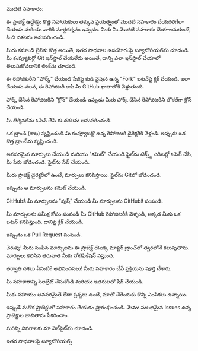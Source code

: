 మొదటి సహకారం:

ఈ ప్రాజెక్ట్ ఉద్దేశ్యం కొత్త సహాయకులు తక్కువ ప్రయత్నంతో మొదటి సహకారం చేయగలిగేలా చేయడం మరియు వారికి మార్గదర్శనం ఇవ్వడం.
మీరు మీ మొదటి సహకారం చేయాలనుకుంటే, కింది దశలను అనుసరించండి.

మీరు కమాండ్ లైన్‌కు కొత్త అయితే, ఇతర సాధనాల ఉపయోగంపై ట్యూటోరియల్‌ను చూడండి.
మీ కంప్యూటర్లో Git ఇన్‌స్టాల్ చేయలేదు అయితే, దాన్ని ఎలా ఇన్‌స్టాల్ చేయాలో తెలుసుకోవడానికి లింక్‌ను చూడండి.

ఈ రెపోజిటరీని "ఫోర్క్" చేయండి
పేజీపై కుడి వైపున ఉన్న "Fork" బటన్‌పై క్లిక్ చేయండి. ఇలా చేయడం వలన, ఈ రెపోజిటరీ కాపీ మీ GitHub ఖాతాలోకి వెళ్లుతుంది.

ఫోర్క్ చేసిన రెపోజిటరీని "క్లోన్" చేయండి
ఇప్పుడు మీరు ఫోర్క్ చేసిన రెపోజిటరీని లోకల్‌గా క్లోన్ చేయండి.

మీ టెర్మినల్‌ను ఓపెన్ చేసి ఈ దశలను అనుసరించండి.

ఒక బ్రాంచ్ (శాఖ) సృష్టించండి
మీ కంప్యూటర్లో ఉన్న రెపోజిటరీ డైరెక్టరీకి వెళ్లండి. ఇప్పుడు ఒక కొత్త బ్రాంచ్‌ను సృష్టించండి.

అవసరమైన మార్పులు చేయండి మరియు "కమిట్" చేయండి
ఫైల్‌ను టెక్స్ట్ ఎడిటర్లో ఓపెన్ చేసి, మీ పేరు జోడించండి. ఫైల్‌ను సేవ్ చేయండి.

మీరు ప్రాజెక్ట్ డైరెక్టరీలో ఉంటే, మార్పులు కనిపిస్తాయి. ఫైల్‌ను Gitలో జోడించండి.

ఇప్పుడు ఆ మార్పులను కమిట్ చేయండి.

GitHubకి మీ మార్పులను "పుష్" చేయండి
మీ మార్పులను GitHubకి పంపండి.

మీ మార్పులను సమీక్ష కోసం పంపండి
మీ GitHub రెపోజిటరీకి వెళ్ళండి, అక్కడ మీకు ఒక బటన్ కనిపిస్తుంది. దానిపై క్లిక్ చేయండి.

ఇప్పుడు ఒక Pull Request పంపండి.

చెరువు! మీరు పంపిన మార్పులను ఈ ప్రాజెక్ట్‌ యొక్క మాస్టర్ బ్రాంచ్‌లో త్వరలోనే కలుపుతాను. మార్పులు కలిసిన తరువాత మీకు నోటిఫికేషన్ వస్తుంది.

తర్వాతి దశలు ఏమిటి?
అభినందనలు! మీరు సహకారం చేసే ప్రక్రియను పూర్తి చేశారు.

మీ సహకారాన్ని సెలబ్రేట్ చేసుకోండి మరియు ఇతరులతో షేర్ చేయండి.

మీకు సహాయం అవసరమైతే లేదా ప్రశ్నలు ఉంటే, మాతో చేరేందుకు కొన్ని ఎంపికలు ఉన్నాయి.

ఇప్పుడే మరొక ప్రాజెక్టులో సహకారం చేయడం ప్రారంభించండి. మేము సులభమైన Issues ఉన్న ప్రాజెక్టుల జాబితాను సేకరించాం.

మరిన్ని వివరాలకు మా వెబ్‌సైట్‌ను చూడండి.

ఇతర సాధనాలపై ట్యూటోరియల్స్